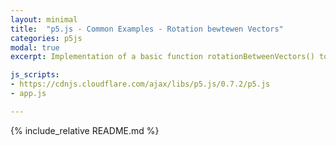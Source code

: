 ```yaml
---
layout: minimal
title:  "p5.js - Common Examples - Rotation bewtewen Vectors"
categories: p5js
modal: true
excerpt: Implementation of a basic function rotationBetweenVectors() to compute the rotation between two vectors.

js_scripts:
- https://cdnjs.cloudflare.com/ajax/libs/p5.js/0.7.2/p5.js
- app.js

---
```


{% include_relative README.md %}

